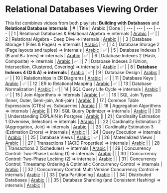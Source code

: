 # Relational Databases Viewing Order

This list combines videos from both playlists: **Building with Databases** and **Relational Database Internals**.
| # | Title | Arabic | Done |
| --- | --- | --- | --- |
| 1 | Relational Databases & Relational Algebra => internals | [Arabic](https://www.youtube.com/watch?v=UuCDByipiCo) | ✅ |
| 2 | Relational Algebra - Deep Dive => internals | [Arabic](https://www.youtube.com/watch?v=OuFS0tcQXh8) |  |
| 3 | Database Storage 1 (Files & Pages) => internals | [Arabic](https://youtu.be/-HtHhBQbMB4) | ✅ |
| 4 | Database Storage 2 (Page layouts and tuples) => internals | [Arabic](https://youtu.be/8-LJyyAjOhE) | ✅ |
| 5 | Database Indexes 1 (B and B+ trees) => internals | [Arabic](https://youtu.be/1ZhBULsbZGw) | ✅ |
| 6 | Database Indexes 2 (Hash, Composite) => internals | [Arabic](https://youtu.be/ddWoqXw6Qic) | ✅ |
| 7 | Database Indexes 3 (Union, Intersection, Clustered, Covering) => internals | [Arabic](https://youtu.be/KTEViriyc-Q) | ✅ |
| 8 | **Database Indexes 4 (Q & A) => internals** | [Arabic](https://youtu.be/wY_SxRMLTvA) | ✅ |
| 9 | Database Design | [Arabic](https://youtu.be/gZ5iYMkrcfQ) | ✅ |
| 10 | Relationships in ER Diagrams | [Arabic](https://youtu.be/hp1gX4kh3lw) | ✅ |
| 11 | Database Keys | [Arabic](https://youtu.be/kgpiD3Z_swg) | ✅ |
| 12 | ER to Relational Mapping | [Arabic](https://youtu.be/3E_FTJ1KFyg) | ✅ |
| 13 | Database Normalization | [Arabic](https://youtu.be/1HEHa_EJa0k) | ✅|
| 14 | SQL Query Life Cycle => internals | [Arabic](https://youtu.be/SEKF4u6Ovyw) | ✅ |
| 15 | Join Algorithms => internals | [Arabic](https://youtu.be/oVeo3i5ExaA) | ✅ |
| 16 | SQL Join Types (Inner, Outer, Semi-join, Anti-join) | [Arabic](https://youtu.be/4RmzfVUVxYI) ||
| 17 | Common Table Expressions (CTEs) vs. Subqueries | [Arabic](https://youtu.be/bdKIwDv9Owc) | |
| 18 | Aggregation Algorithms => internals | [Arabic](https://youtu.be/dHOYDnqJ9HY) ||
| 19 | SQL Query Optimizer => internals | [Arabic](https://youtu.be/iAxFGRbAh8s) ||
| 20 | Understanding EXPLAIN in Postgres | [Arabic](https://youtu.be/12puiczFlz8) ||
| 21 | Cardinality Estimation 1 (Overview, Selection) => internals | [Arabic](https://youtu.be/PPDDLS5NSyM) | |
| 22 | Cardinality Estimation 2 (Aggregation, Join) => internals | [Arabic](https://youtu.be/QwqNuRSLE3M) |  |
| 23 | Cardinality Estimation 3 (Estimation Errors) => internals | [Arabic](https://youtu.be/ZD0ZarOR438) ||
| 24 | Query Execution => internals | [Arabic](https://youtu.be/Hl0SwV1RFFs) | |
| 25 | Database Views | [Arabic](https://youtu.be/tBqbzeV_EkI) | ✅ |
| 26 | Materialized Views | [Arabic](https://youtu.be/qcJiNoQxHQg) |  |
| 27 | Transactions 1 (ACID Properties) => internals | [Arabic](https://www.youtube.com/watch?v=ziH5Y4tvQJE) |  |
| 28 | Transactions 2 (Schedules) => internals | [Arabic](https://youtu.be/KRZTwTWiUek) |  |
| 29 | Concurrency Control: Two-Phase Locking (1) => internals | [Arabic](https://youtu.be/s8w-GplT6K4) | |
| 30 | Concurrency Control: Two-Phase Locking (2) => internals | [Arabic](https://youtu.be/4Ll7zlC9f4w) |  |
| 31 | Concurrency Control: Timestamp Ordering & Optimistic Concurrency Control => internals | [Arabic](https://youtu.be/f6sl5XFnAr4) | |
| 32 | Concurrency Control: Multi Version Concurrency Control => internals | [Arabic](https://youtu.be/RDry1RyIw1s) |  |
| 33 | Data Partitioning | [Arabic](https://youtu.be/XnCnIWMxEhA) | |
| 34 | Distributed Databases | [Arabic](https://youtu.be/LujY8mdibGk) | |
| 35 | Database Sharding (and Consistent Hashing) => internals | [Arabic](https://youtu.be/-GXQwCIRANA) |  |

